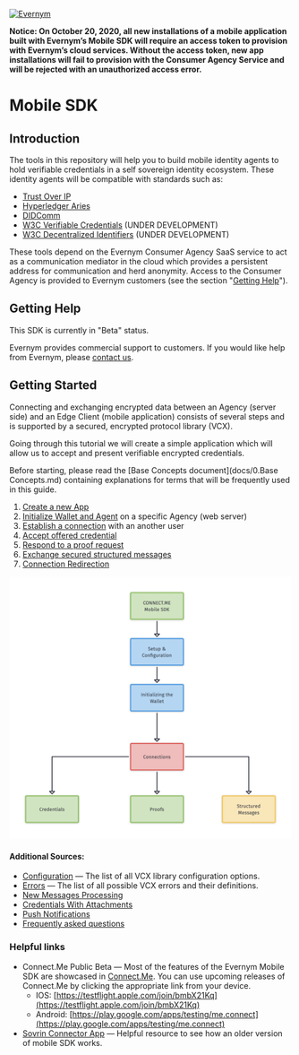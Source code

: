<a href="https://www.evernym.com/"><img src="https://pbs.twimg.com/profile_images/1022255393395929088/0eYH-Os__400x400.jpg" title="Evernym" style="width: 150px"></a>

**Notice: On October 20, 2020, all new installations of a mobile application built with Evernym’s Mobile SDK will require an access token to provision with Evernym’s cloud services. Without the access token, new app installations will fail to provision with the Consumer Agency Service and will be rejected with an unauthorized access error.**

# Mobile SDK

## Introduction
The tools in this repository will help you to build mobile identity agents to hold verifiable credentials in a self sovereign identity ecosystem. These identity agents will be compatible with standards such as:
* [Trust Over IP](https://trustoverip.org/)
* [Hyperledger Aries](https://www.hyperledger.org/use/aries)
* [DIDComm](https://identity.foundation/working-groups/did-comm.html)
* [W3C Verifiable Credentials](https://www.w3.org/2017/vc/WG/) (UNDER DEVELOPMENT)
* [W3C Decentralized Identifiers](https://w3c.github.io/did-core/) (UNDER DEVELOPMENT)

These tools depend on the Evernym Consumer Agency SaaS service to act as a communication mediator in the cloud which provides a persistent address for communication and herd anonymity. Access to the Consumer Agency is provided to Evernym customers (see the section "[Getting Help](#getting-help)").


## Getting Help
This SDK is currently in "Beta" status.

Evernym provides commercial support to customers. If you would like help from Evernym, please [contact us](https://www.evernym.com/our-team/#contact).


## Getting Started
Connecting and exchanging encrypted data between an Agency (server side) and an Edge Client (mobile application) consists of several steps and is supported by a secured, encrypted protocol library (VCX). 

Going through this tutorial we will create a simple application which will allow us to accept and present verifiable encrypted credentials.

Before starting, please read the [Base Concepts document](docs/0.Base Concepts.md) containing explanations for terms that will be frequently used in this guide.

1. [Create a new App](docs/1.ProjectSetup.md)
1. [Initialize Wallet and Agent](docs/2.Initialization.md) on a specific Agency (web server)
2. [Establish a connection](docs/3.Connections.md) with an another user  
3. [Accept offered credential](docs/4.Credentials.md)
4. [Respond to a proof request](docs/5.Proofs.md)
5. [Exchange secured structured messages](docs/6.StructuredMessages.md)
7. [Connection Redirection](docs/7.ConnectionRedirection.md)

![Mobile SDK Flow](wiki-images/ConnectMeMobileSDK.png)

#### Additional Sources:
* [Configuration](docs/Configuration.md) &#8212; The list of all VCX library configuration options. 
* [Errors](docs/vcx/VcxErrors.md) &#8212; The list of all possible VCX errors and their definitions. 
* [New Messages Processing](docs/vcx/Messages.md)
* [Credentials With Attachments](docs/9.CredentialsWithAttachments.md)
* [Push Notifications](docs/PushNotifications.md)
* [Frequently asked questions](docs/FAQ.md)

### Helpful links
- Connect.Me Public Beta &#8212; Most of the features of the Evernym Mobile SDK are showcased in [Connect.Me](https://connect.me/). You can use upcoming releases of Connect.Me by clicking the appropriate link from your device.
  - IOS: [https://testflight.apple.com/join/bmbX21Kq](https://testflight.apple.com/join/bmbX21Kq)
  - Android: [https://play.google.com/apps/testing/me.connect](https://play.google.com/apps/testing/me.connect)
- <a href="https://github.com/sovrin-foundation/connector-app" target="_blank">Sovrin Connector App</a> &#8212; Helpful resource to see how an older version of mobile SDK works.
